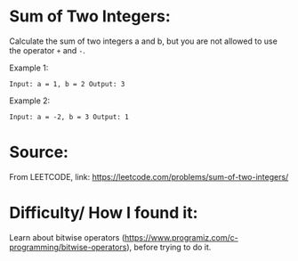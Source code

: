 # Sum of Two Integers:
Calculate the sum of two integers a and b, but you are not allowed to use the operator `+` and `-`.

Example 1:

`Input: a = 1, b = 2
Output: 3`

Example 2:

`Input: a = -2, b = 3
Output: 1`

# Source:
From LEETCODE, link: https://leetcode.com/problems/sum-of-two-integers/
# Difficulty/ How I found it:
Learn about bitwise operators (https://www.programiz.com/c-programming/bitwise-operators), before trying to do it.
